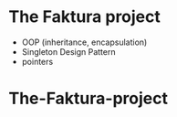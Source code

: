 # The Faktura project
 - OOP (inheritance, encapsulation)
 - Singleton Design Pattern
 - pointers
# The-Faktura-project
